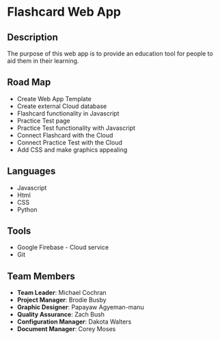 # Flashcard Web App
## Description
The purpose of this web app is to provide an education tool for people to aid them in their learning.

## Road Map
* Create Web App Template
* Create external Cloud database
* Flashcard functionality in Javascript
* Practice Test page
* Practice Test functionality with Javascript
* Connect Flashcard with the Cloud
* Connect Practice Test with the Cloud
* Add CSS and make graphics appealing

## Languages
* Javascript
* Html
* CSS
* Python

## Tools
* Google Firebase - Cloud service
* Git

## Team Members
* **Team Leader**: Michael Cochran
* **Project Manager**: Brodie Busby
* **Graphic Designer**: Papayaw Agyeman-manu
* **Quality Assurance**: Zach Bush
* **Configuration Manager**: Dakota Walters
* **Document Manager**: Corey Moses